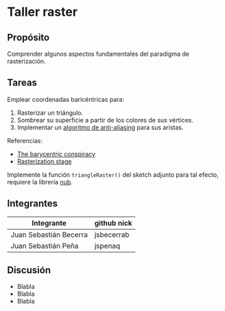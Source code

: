 # Taller raster

## Propósito

Comprender algunos aspectos fundamentales del paradigma de rasterización.

## Tareas

Emplear coordenadas baricéntricas para:

1. Rasterizar un triángulo.
2. Sombrear su superficie a partir de los colores de sus vértices.
3. Implementar un [algoritmo de anti-aliasing](https://www.scratchapixel.com/lessons/3d-basic-rendering/rasterization-practical-implementation/rasterization-practical-implementation) para sus aristas.

Referencias:

* [The barycentric conspiracy](https://fgiesen.wordpress.com/2013/02/06/the-barycentric-conspirac/)
* [Rasterization stage](https://www.scratchapixel.com/lessons/3d-basic-rendering/rasterization-practical-implementation/rasterization-stage)

Implemente la función ```triangleRaster()``` del sketch adjunto para tal efecto, requiere la librería [nub](https://github.com/visualcomputing/nub/releases).

## Integrantes

|          Integrante         |  github nick  |
|-----------------------------|---------------|
|  Juan Sebastián Becerra   |   jsbecerrab    |
| Juan Sebastián Peña |   jspenaq     |

## Discusión

* Blabla
* Blabla
* Blabla
